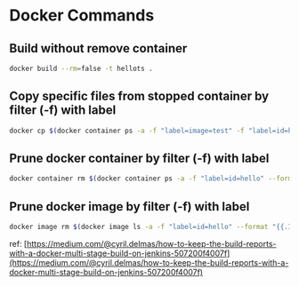 # Docker Commands

## Build without remove container

```sh
docker build --rm=false -t hellots .
```

## Copy specific files from stopped container by filter (-f) with label

```sh
docker cp $(docker container ps -a -f "label=image=test" -f "label=id=hello" -f "status=exited" --format "{{.ID}}"):/app/coverage/ .
```

## Prune docker container by filter (-f) with label

```sh
docker container rm $(docker container ps -a -f "label=id=hello" --format "{{.ID}}")
```

## Prune docker image by filter (-f) with label

```sh
docker image rm $(docker image ls -a -f "label=id=hello" --format "{{.ID}}")
```

ref: [https://medium.com/@cyril.delmas/how-to-keep-the-build-reports-with-a-docker-multi-stage-build-on-jenkins-507200f4007f](https://medium.com/@cyril.delmas/how-to-keep-the-build-reports-with-a-docker-multi-stage-build-on-jenkins-507200f4007f)